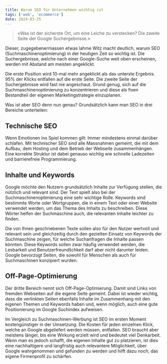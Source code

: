 ```yaml
---
title: Warum SEO für Unternehmen wichtig ist
tags: ['web', 'ecommerce']
date: 2024-03-25
---
```


> «Was ist der sicherste Ort, um eine Leiche zu verstecken? Die zweite Seite der Google Suchergebnisse.»

Dieser, zugegebenermassen etwas lahme Witz macht deutlich, warum SEO (Suchmaschinenoptimierung) in der heutigen Zeit so wichtig ist. Die Suchergebnisse, welche nach einer Google-Suche weit oben erscheinen, werden mit Abstand am meisten angeklickt.

Die erste Position wird 10-mal mehr angeklickt als das unterste Ergebnis. 95% der Klicks entfallen auf die erste Seite. Die zweite Seite der Suchergebnisse wird fast nie angeschaut. Grund genug, sich auf die Suchmaschinenoptimierung zu konzentrieren und diese als fixen Bestandteil der eigenen Marketingstrategie einzuplanen.

Was ist aber SEO denn nun genau? Grundsätzlich kann man SEO in drei Bereiche unterteilen:

## Technische SEO

Wenn Emotionen ins Spiel kommen gilt: Immer mindestens einmal darüber schlafen. Mit technischer SEO sind alle Massnahmen gemeint, die mit dem Aufbau, dem Hosting und dem Betrieb der Webseite zusammenhängen. Eine korrekte Struktur ist dabei genauso wichtig wie schnelle Ladezeiten und barrierefreie Programmierung.

## Inhalte und Keywords

Google möchte den Nutzern grundsätzlich Inhalte zur Verfügung stellen, die nützlich und relevant sind. Der Text spielt also bei der Suchmaschinenoptimierung eine sehr wichtige Rolle. Keywords sind bestimmte Worte oder Wortgruppen, die in einem Text oder einer Website verwendet werden, um das Thema des Inhalts zu beschreiben. Diese Wörter helfen der Suchmaschine auch, die relevanten Inhalte leichter zu finden.

Die von Ihnen geschriebenen Texte sollen also für den Nutzer wertvoll und relevant sein und gleichzeitig durch den gezielten Einsatz von Keywords der Suchmaschine zeigen, für welche Suchanfragen die Inhalte passen könnten. Diese Keywords sollen zwar häufig verwendet werden, die Lesbarkeit und Benutzerfreundlichkeit darf aber nicht darunter leiden. Google bevorzugt Seiten, die sowohl für Menschen als auch für Suchmaschinen konzipiert wurden.

## Off-Page-Optimierung

Der dritte Bereich nennt sich Off-Page-Optimierung. Damit sind Links von fremden Webseiten auf die eigene Seite gemeint. Dabei ist wieder wichtig, dass die verlinkten Seiten ebenfalls Inhalte im Zusammenhang mit den eigenen Themen und Keywords haben und, wenn möglich, auch eine gute Positionierung im Google Suchindex aufweisen.

Im Vergleich zu Suchmaschinen-Werbung ist SEO im ersten Moment kostengünstiger in der Umsetzung. Die Kosten für jeden einzelnen Klick, welche an Google abgeliefert werden müssen, entfallen. SEO braucht aber meistens länger, bis eine Wirkung erzielt wird und bedeutet viel Denkarbeit. Wenn man es jedoch schafft, die eigenen Inhalte gut zu platzieren, ist dies eine nachhaltigere und langfristig auch relevantere Möglichkeit, über Google wahrgenommen und gefunden zu werden und hilft dazu noch, das eigene Firmenprofil zu schärfen.
